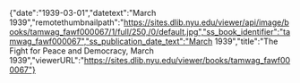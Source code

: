 {"date":"1939-03-01","datetext":"March 1939","remotethumbnailpath":"https://sites.dlib.nyu.edu/viewer/api/image/books/tamwag_fawf000067/1/full/250,/0/default.jpg","ss_book_identifier":"tamwag_fawf000067","ss_publication_date_text":"March 1939","title":"The Fight for Peace and Democracy, March 1939","viewerURL":"https://sites.dlib.nyu.edu/viewer/books/tamwag_fawf000067"}